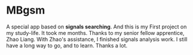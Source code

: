 # MBgsm
A special app based on **signals searching**.
And this is my First project on my study-life. It took me months.
Thanks to my senior fellow apprentice, Zhao Liang.
With Zhao's assistance, I finished signals analysis work.
I still have a long way to go, and to learn.
Thanks a lot.
